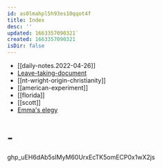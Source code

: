 ```yaml
---
id: as0lmahpl5h93es10qqot4f
title: Index
desc: ''
updated: 1663357090321`
created: 1663357090321
isDir: false
---
```

- [[daily-notes.2022-04-26]]
- [Leave-taking-document](https://docs.google.com/document/d/1avaJGDeVJCdnqyLz1_pKgXNiT1LASRCP9kG-Qib-YO0/edit?usp=sharing)
- [[nt-wright-origin-christianity]]
- [[american-experiment]]
- [[florida]]
- [[scott]]
- [Emma's elegy](emma-story.md)
# - 

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
